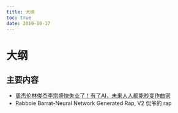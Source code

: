 ```yaml
---
title: 大纲
toc: true
date: 2019-10-17
---
```

# 大纲


## 主要内容

- [周杰伦林俊杰李宗盛快失业了！有了AI，未来人人都能秒变作曲家](https://cloud.tencent.com/developer/article/1111896)
- Rabboie Barrat-Neural Network Generated Rap, V2 侃爷的 rap
